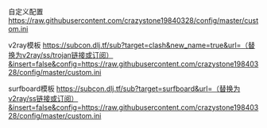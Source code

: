 自定义配置
https://raw.githubusercontent.com/crazystone19840328/config/master/custom.ini


v2ray模板
https://subcon.dlj.tf/sub?target=clash&new_name=true&url=（替换为v2ray/ss/trojan链接或订阅）&insert=false&config=https://raw.githubusercontent.com/crazystone19840328/config/master/custom.ini

surfboard模板
https://subcon.dlj.tf/sub?target=surfboard&url=（替换为v2ray/ss链接或订阅）&insert=false&config=https://raw.githubusercontent.com/crazystone19840328/config/master/custom.ini
